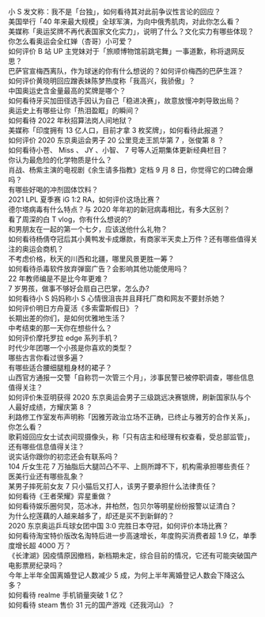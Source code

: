 小 S 发文称：我不是「台独」，如何看待其对此前争议性言论的回应？  
美国举行「40 年来最大规模」全球军演，为向中俄秀肌肉，对此你怎么看？  
美媒称「奥运奖牌不再代表国家文化实力」，说明了什么？文化实力有哪些体现？  
你怎么看奥运会全红婵（杏哥）小可爱？  
如何评价 B 站 UP 主党妹对于「旅顺博物馆前跳宅舞」一事道歉，称将退网反思？  
巴萨官宣梅西离队，作为球迷的你有什么想说的？如何评价梅西的巴萨生涯？  
如何评价黄晓明回应蹭表妹陈梦热度称「我高兴，我骄傲」？  
中国奥运史含金量最高的奖牌是哪个？  
如何看待牙买加田径选手因认为自己「稳进决赛」，故意放慢冲刺导致出局？  
奥运史上有哪些让你「热泪盈眶」的瞬间？  
如何看待 2022 年秋招算法岗人间地狱？  
美媒称「印度拥有 13 亿人口，目前才拿 3 枚奖牌」，如何看待此报道？  
如何评价 2020 东京奥运会男子 20 公里竞走王凯华第 7 ，张俊第 8 ？  
如何看待小苍、 Miss 、 JY 、小智、 7 号等人近期集体更新经典栏目？  
你认为最危险的化学物质是什么？  
肖战、杨紫主演的电视剧《余生请多指教》定档 9 月 8 日，你觉得它的口碑会爆吗？  
有哪些好喝的冲剂固体饮料？  
2021 LPL 夏季赛 iG 1:2 RA，如何评价这场比赛？  
德尔塔病毒有什么特点？与 2020 年年初的新冠病毒相比，有多大区别？  
看了周深的白 T vlog，你有什么想说的?  
和男朋友在一起的第一个七夕，应该送他什么礼物？  
如何看待杨倩夺冠后其小黄鸭发卡成爆款，有商家半天卖上万件？还有哪些值得关注的奥运会商机？  
不考虑价格，秋天的川西和北疆，哪里风景更胜一筹？  
如何看待杀毒软件放弃弹窗广告？会影响其他功能使用吗？  
22 年教师编是不是比今年更难？  
7 岁男孩，做事不够好会扇自己巴掌，怎么办?  
如何看待小 S 妈妈称小 S 心情很沮丧并且拜托厂商和网友不要封杀她？  
如何评价明日方舟夏活《多索雷斯假日》？  
长期出差的你们，是如何优雅地生活？  
中考结束的那一天你在想些什么？  
如何评价摩托罗拉 edge 系列手机？  
时代少年团哪一个小孩是你喜欢的类型？  
哪些古言你看过很多遍？  
有哪些适合腰细腿粗身材的裙子？  
山西官方通报一交警「自称罚一次管三个月」，涉事民警已被停职调查，哪些信息值得关注？  
如何评价朱亚明获得 2020 东京奥运会男子三级跳远决赛银牌，刷新国家队与个人最好成绩，方耀庆第 8 ？  
利路修工作室发布声明称「因雅芳政治立场不正确，已终止与雅芳的合作关系」，你怎么看？  
歌莉娅回应女士试衣间现摄像头，称「只有店主和经理有权查看，受总部监管」，还有哪些信息值得关注？  
说实话你跟你的初恋还会有联系吗？  
104 斤女生花 7 万抽脂后大腿凹凸不平、上厕所蹲不下，机构需承担哪些责任？医美行业还有哪些乱象？  
某男子摔死前女友 7 只小猫后又打人，该男子要承担什么法律责任？  
如何看待《王者荣耀》弈星重做？  
如何看待娱乐圈何炅，范冰冰，井柏然，包贝尔等明星纷纷报警以证清白？  
为什么挖莲藕的人越来越多了，却还是买不到新鲜的？  
2020 东京奥运乒乓球女团中国 3:0 完胜日本夺冠，如何评价本场比赛？  
如何看待淘宝特价版改名淘特后进一步高速增长，年度购买消费者超 1.9 亿，单季度增长超 4000 万？  
《长津湖》因疫情原因撤档，新档期未定，综合目前的情况，它还有可能突破国产电影票房纪录吗？  
今年上半年全国离婚登记人数减少 5 成，为何上半年离婚登记人数会下降这么多？  
如何看待 realme 手机销量突破 1 亿？  
如何看待 steam 售价 31 元的国产游戏《还我河山》？  
